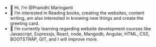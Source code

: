 - 👋 Hi, I’m @Pranidhi Maringanti
- 👀 I’m interested in Reading books, creating the websites, content writing, am also interested in knowing new things and create the greeting card.
- 🌱 I’m currently learning regarding website development courses like Javascript, Expressjs, React, node, Mangodb, Angular, HTML, CSS, BOOTSTRAP, GIT, and I will improve more.

<!---
Pranidhi2591/Pranidhi2591 is a ✨ special ✨ repository because its `README.md` (this file) appears on your GitHub profile.
You can click the Preview link to take a look at your changes.
--->
